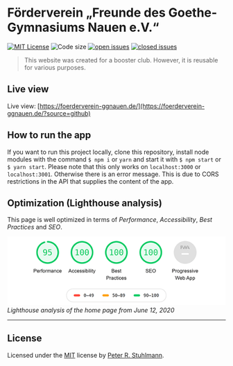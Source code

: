 # Förderverein „Freunde des Goethe-Gymnasiums Nauen e.V.“

[![MIT License](https://img.shields.io/github/license/peter-stuhlmann/Foerderverein-Goethe-Gymnasium-Nauen.svg)](https://github.com/peter-stuhlmann/Foerderverein-Goethe-Gymnasium-Nauen/blob/master/LICENSE)
![Code size](https://img.shields.io/github/languages/code-size/peter-stuhlmann/Foerderverein-Goethe-Gymnasium-Nauen.svg)
[![open issues](https://img.shields.io/github/issues/peter-stuhlmann/Foerderverein-Goethe-Gymnasium-Nauen.svg)](https://github.com/peter-stuhlmann/Foerderverein-Goethe-Gymnasium-Nauen/issues?q=is%3Aopen+is%3Aissue)
[![closed issues](https://img.shields.io/github/issues-closed/peter-stuhlmann/Foerderverein-Goethe-Gymnasium-Nauen.svg)](https://github.com/peter-stuhlmann/Foerderverein-Goethe-Gymnasium-Nauen/issues?q=is%3Aissue+is%3Aclosed)

> This website was created for a booster club. However, it is reusable for various purposes.

## Live view

Live view: [https://foerderverein-ggnauen.de/](https://foerderverein-ggnauen.de/?source=github)

## How to run the app

If you want to run this project locally, clone this repository, install node modules with the command `$ npm i` or `yarn` and start it with `$ npm start` or `$ yarn start`. Please note that this only works on `localhost:3000` or `localhost:3001`. Otherwise there is an error message. This is due to CORS restrictions in the API that supplies the content of the app.

## Optimization (Lighthouse analysis)

This page is well optimized in terms of _Performance_, _Accessibility_, _Best Practices_ and _SEO_.

![Lighthouse](./readme-assets/lighthouse.png 'Lighthouse Homepage')  
_Lighthouse analysis of the home page from June 12, 2020_

---

## License

Licensed under the [MIT](https://github.com/peter-stuhlmann/Foerderverein-Goethe-Gymnasium-Nauen/blob/master/LICENSE) license by [Peter R. Stuhlmann](https://peter-stuhlmann-webentwicklung.de).
